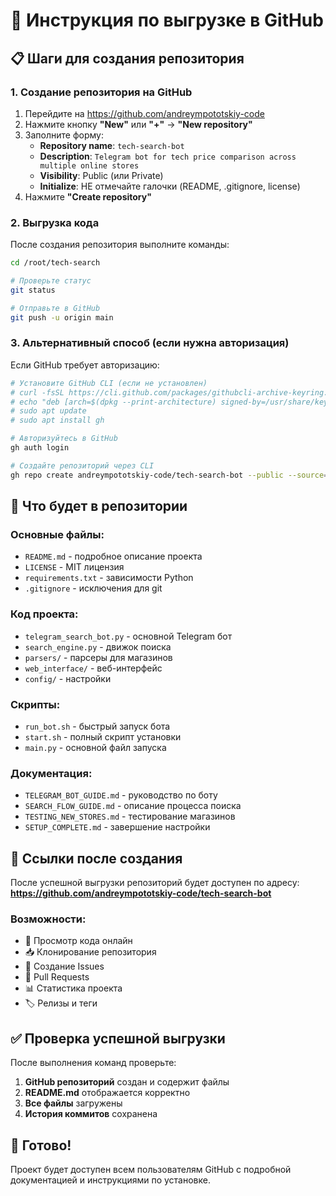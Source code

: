 # 🚀 Инструкция по выгрузке в GitHub

## 📋 Шаги для создания репозитория

### 1. Создание репозитория на GitHub

1. Перейдите на https://github.com/andreympototskiy-code
2. Нажмите кнопку **"New"** или **"+"** → **"New repository"**
3. Заполните форму:
   - **Repository name**: `tech-search-bot`
   - **Description**: `Telegram bot for tech price comparison across multiple online stores`
   - **Visibility**: Public (или Private)
   - **Initialize**: НЕ отмечайте галочки (README, .gitignore, license)
4. Нажмите **"Create repository"**

### 2. Выгрузка кода

После создания репозитория выполните команды:

```bash
cd /root/tech-search

# Проверьте статус
git status

# Отправьте в GitHub
git push -u origin main
```

### 3. Альтернативный способ (если нужна авторизация)

Если GitHub требует авторизацию:

```bash
# Установите GitHub CLI (если не установлен)
# curl -fsSL https://cli.github.com/packages/githubcli-archive-keyring.gpg | sudo dd of=/usr/share/keyrings/githubcli-archive-keyring.gpg
# echo "deb [arch=$(dpkg --print-architecture) signed-by=/usr/share/keyrings/githubcli-archive-keyring.gpg] https://cli.github.com/packages stable main" | sudo tee /etc/apt/sources.list.d/github-cli.list > /dev/null
# sudo apt update
# sudo apt install gh

# Авторизуйтесь в GitHub
gh auth login

# Создайте репозиторий через CLI
gh repo create andreympototskiy-code/tech-search-bot --public --source=. --remote=origin --push
```

## 📁 Что будет в репозитории

### Основные файлы:
- `README.md` - подробное описание проекта
- `LICENSE` - MIT лицензия
- `requirements.txt` - зависимости Python
- `.gitignore` - исключения для git

### Код проекта:
- `telegram_search_bot.py` - основной Telegram бот
- `search_engine.py` - движок поиска
- `parsers/` - парсеры для магазинов
- `web_interface/` - веб-интерфейс
- `config/` - настройки

### Скрипты:
- `run_bot.sh` - быстрый запуск бота
- `start.sh` - полный скрипт установки
- `main.py` - основной файл запуска

### Документация:
- `TELEGRAM_BOT_GUIDE.md` - руководство по боту
- `SEARCH_FLOW_GUIDE.md` - описание процесса поиска
- `TESTING_NEW_STORES.md` - тестирование магазинов
- `SETUP_COMPLETE.md` - завершение настройки

## 🔗 Ссылки после создания

После успешной выгрузки репозиторий будет доступен по адресу:
**https://github.com/andreympototskiy-code/tech-search-bot**

### Возможности:
- 📖 Просмотр кода онлайн
- 📥 Клонирование репозитория
- 🐛 Создание Issues
- 🔄 Pull Requests
- 📊 Статистика проекта
- 🏷️ Релизы и теги

## ✅ Проверка успешной выгрузки

После выполнения команд проверьте:

1. **GitHub репозиторий** создан и содержит файлы
2. **README.md** отображается корректно
3. **Все файлы** загружены
4. **История коммитов** сохранена

## 🎯 Готово!

Проект будет доступен всем пользователям GitHub с подробной документацией и инструкциями по установке.



